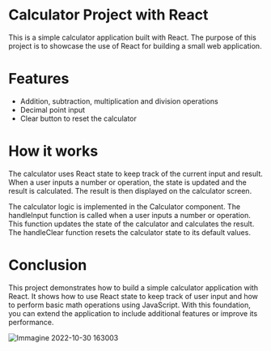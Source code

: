 # Calculator Project with React

This is a simple calculator application built with React. The purpose of this project is to showcase the use of React for building a small web application.

# Features
- Addition, subtraction, multiplication and division operations
- Decimal point input
- Clear button to reset the calculator

# How it works

The calculator uses React state to keep track of the current input and result. When a user inputs a number or operation, the state is updated and the result is calculated. The result is then displayed on the calculator screen.

The calculator logic is implemented in the Calculator component. The handleInput function is called when a user inputs a number or operation. This function updates the state of the calculator and calculates the result. The handleClear function resets the calculator state to its default values.

# Conclusion

This project demonstrates how to build a simple calculator application with React. It shows how to use React state to keep track of user input and how to perform basic math operations using JavaScript. With this foundation, you can extend the application to include additional features or improve its performance.


![Immagine 2022-10-30 163003](https://user-images.githubusercontent.com/107623602/198887293-14316e07-7838-4815-8014-ec389c5ca58c.png)

